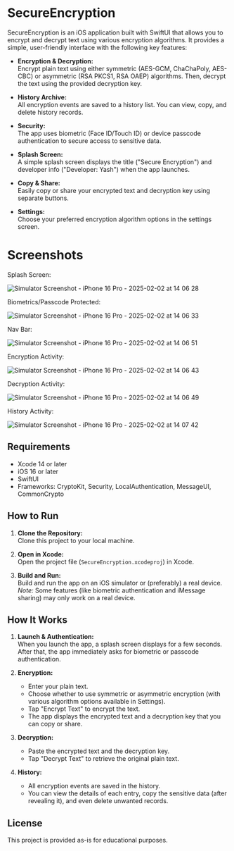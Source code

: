 # SecureEncryption

SecureEncryption is an iOS application built with SwiftUI that allows you to encrypt and decrypt text using various encryption algorithms. It provides a simple, user-friendly interface with the following key features:

- **Encryption & Decryption:**  
  Encrypt plain text using either symmetric (AES-GCM, ChaChaPoly, AES-CBC) or asymmetric (RSA PKCS1, RSA OAEP) algorithms. Then, decrypt the text using the provided decryption key.

- **History Archive:**  
  All encryption events are saved to a history list. You can view, copy, and delete history records.

- **Security:**  
  The app uses biometric (Face ID/Touch ID) or device passcode authentication to secure access to sensitive data.

- **Splash Screen:**  
  A simple splash screen displays the title ("Secure Encryption") and developer info ("Developer: Yash") when the app launches.

- **Copy & Share:**  
  Easily copy or share your encrypted text and decryption key using separate buttons.

- **Settings:**  
  Choose your preferred encryption algorithm options in the settings screen.

# Screenshots

Splash Screen: 

![Simulator Screenshot - iPhone 16 Pro - 2025-02-02 at 14 06 28](https://github.com/user-attachments/assets/eb32627e-ed18-473b-baa8-5c9978c36e14)


Biometrics/Passcode Protected:

![Simulator Screenshot - iPhone 16 Pro - 2025-02-02 at 14 06 33](https://github.com/user-attachments/assets/6d28277a-da58-473f-bba0-636ff5096188)


Nav Bar:

![Simulator Screenshot - iPhone 16 Pro - 2025-02-02 at 14 06 51](https://github.com/user-attachments/assets/f871a5a3-f3d4-47be-9413-b65976b0751c)

Encryption Activity:

![Simulator Screenshot - iPhone 16 Pro - 2025-02-02 at 14 06 43](https://github.com/user-attachments/assets/60aba8c7-99a6-44bb-b13d-1b2fa953b1ee)


Decryption Activity:

![Simulator Screenshot - iPhone 16 Pro - 2025-02-02 at 14 06 49](https://github.com/user-attachments/assets/9f9c86dc-e8b7-4816-91b3-3f73e713545d)


History Activity:

![Simulator Screenshot - iPhone 16 Pro - 2025-02-02 at 14 07 42](https://github.com/user-attachments/assets/61cf5498-f69d-4dfb-8792-571d10930541)

## Requirements

- Xcode 14 or later
- iOS 16 or later
- SwiftUI
- Frameworks: CryptoKit, Security, LocalAuthentication, MessageUI, CommonCrypto

## How to Run

1. **Clone the Repository:**  
   Clone this project to your local machine.

2. **Open in Xcode:**  
   Open the project file (`SecureEncryption.xcodeproj`) in Xcode.

3. **Build and Run:**  
   Build and run the app on an iOS simulator or (preferably) a real device.  
   *Note:* Some features (like biometric authentication and iMessage sharing) may only work on a real device.

## How It Works

1. **Launch & Authentication:**  
   When you launch the app, a splash screen displays for a few seconds. After that, the app immediately asks for biometric or passcode authentication.

2. **Encryption:**  
   - Enter your plain text.  
   - Choose whether to use symmetric or asymmetric encryption (with various algorithm options available in Settings).  
   - Tap "Encrypt Text" to encrypt the text.  
   - The app displays the encrypted text and a decryption key that you can copy or share.

3. **Decryption:**  
   - Paste the encrypted text and the decryption key.  
   - Tap "Decrypt Text" to retrieve the original plain text.

4. **History:**  
   - All encryption events are saved in the history.  
   - You can view the details of each entry, copy the sensitive data (after revealing it), and even delete unwanted records.

## License

This project is provided as-is for educational purposes.
